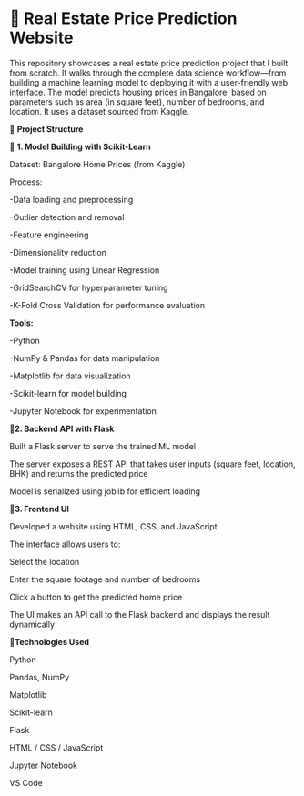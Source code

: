 
# 🏡 Real Estate Price Prediction Website

This repository showcases a real estate price prediction project that I built from scratch. It walks through the complete data science workflow—from building a machine learning model to deploying it with a user-friendly web interface.
The model predicts housing prices in Bangalore, based on parameters such as area (in square feet), number of bedrooms, and location. It uses a dataset sourced from Kaggle.

🔧 **Project Structure**

📌 **1. Model Building with Scikit-Learn**

Dataset: Bangalore Home Prices (from Kaggle)

Process:

-Data loading and preprocessing

-Outlier detection and removal

-Feature engineering

-Dimensionality reduction

-Model training using Linear Regression

-GridSearchCV for hyperparameter tuning

-K-Fold Cross Validation for performance evaluation

**Tools:**

-Python

-NumPy & Pandas for data manipulation

-Matplotlib for data visualization

-Scikit-learn for model building

-Jupyter Notebook for experimentation

📌**2. Backend API with Flask**

Built a Flask server to serve the trained ML model

The server exposes a REST API that takes user inputs (square feet, location, BHK) and returns the predicted price

Model is serialized using joblib for efficient loading

📌**3. Frontend UI**

Developed a website using HTML, CSS, and JavaScript

The interface allows users to:

Select the location

Enter the square footage and number of bedrooms

Click a button to get the predicted home price

The UI makes an API call to the Flask backend and displays the result dynamically

📂**Technologies Used**

Python

Pandas, NumPy

Matplotlib

Scikit-learn

Flask

HTML / CSS / JavaScript

Jupyter Notebook

VS Code 
